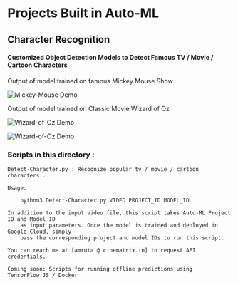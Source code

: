 
# Projects Built in Auto-ML

## Character Recognition

#### Customized Object Detection Models to Detect Famous TV / Movie / Cartoon Characters

Output of model trained on famous Mickey Mouse Show

![Mickey-Mouse Demo](demos/mickey-mouse.gif)

Output of model trained on Classic Movie Wizard of Oz 

![Wizard-of-Oz Demo](demos/wizard-of-oz-1.gif)

![Wizard-of-Oz Demo](demos/wizard-of-oz-2.gif)

### Scripts in this directory :

	Detect-Character.py : Recognize popular tv / movie / cartoon characters..

	Usage:

		python3 Detect-Character.py VIDEO PROJECT_ID MODEL_ID

	In addition to the input video file, this script takes Auto-ML Project ID and Model ID
        as input parameters. Once the model is trained and deployed in Google Cloud, simply
        pass the corresponding project and model IDs to run this script.

	You can reach me at [amruta @ cinematrix.in] to request API credentials.

	Coming soon: Scripts for running offline predictions using TensorFlow.JS / Docker

